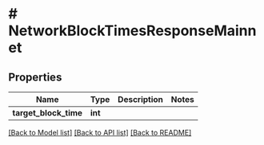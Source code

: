 # # NetworkBlockTimesResponseMainnet

## Properties

Name | Type | Description | Notes
------------ | ------------- | ------------- | -------------
**target_block_time** | **int** |  |

[[Back to Model list]](../../README.md#models) [[Back to API list]](../../README.md#endpoints) [[Back to README]](../../README.md)
